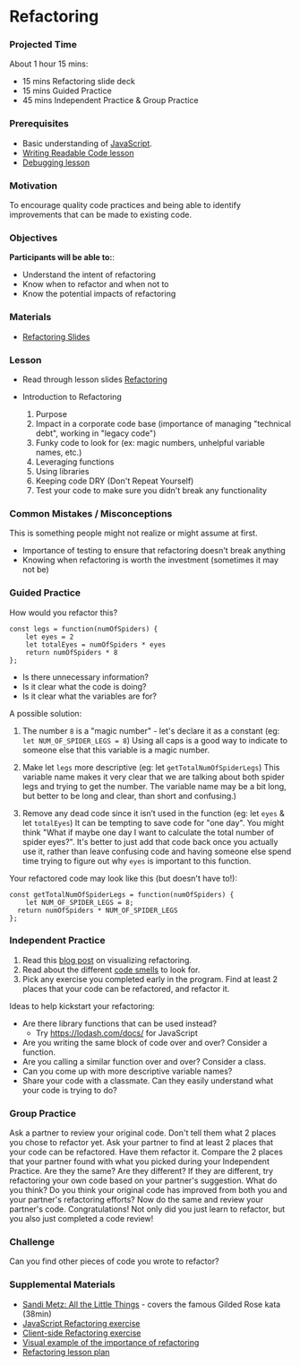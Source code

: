 # Refactoring

### Projected Time

About 1 hour 15 mins:

- 15 mins Refactoring slide deck
- 15 mins Guided Practice
- 45 mins Independent Practice & Group Practice

### Prerequisites

- Basic understanding of [JavaScript](../javascript).
- [Writing Readable Code lesson](../writing-readable-code/writing-readable-code.md)
- [Debugging lesson](../debugging/debugging.md)

### Motivation

To encourage quality code practices and being able to identify improvements that can be made to existing code.

### Objectives

**Participants will be able to:**:

- Understand the intent of refactoring
- Know when to refactor and when not to
- Know the potential impacts of refactoring

### Materials

- [Refactoring Slides](https://docs.google.com/presentation/d/1Dcu1q3W3hZIkk0Wa1mG3KBK75vzY2peFel5WNgNyqN0/edit#slide=id.p)

### Lesson

- Read through lesson slides [Refactoring](https://docs.google.com/presentation/d/1Dcu1q3W3hZIkk0Wa1mG3KBK75vzY2peFel5WNgNyqN0/edit#slide=id.p)

- Introduction to Refactoring
  1. Purpose
  2. Impact in a corporate code base (importance of managing "technical debt", working in "legacy code")
  3. Funky code to look for (ex: magic numbers, unhelpful variable names, etc.)
  4. Leveraging functions
  5. Using libraries
  6. Keeping code DRY (Don't Repeat Yourself)
  7. Test your code to make sure you didn't break any functionality

### Common Mistakes / Misconceptions

This is something people might not realize or might assume at first.

- Importance of testing to ensure that refactoring doesn't break anything
- Knowing when refactoring is worth the investment (sometimes it may not be)

### Guided Practice

How would you refactor this?

```
const legs = function(numOfSpiders) {
    let eyes = 2
    let totalEyes = numOfSpiders * eyes
    return numOfSpiders * 8
};
```

- Is there unnecessary information?
- Is it clear what the code is doing?
- Is it clear what the variables are for?

A possible solution:

1. The number `8` is a "magic number" - let's declare it as a constant
   (eg: `let NUM_OF_SPIDER_LEGS = 8`)
   Using all caps is a good way to indicate to someone else that this variable is a magic number.

2. Make let `legs` more descriptive
   (eg: let `getTotalNumOfSpiderLegs`)
   This variable name makes it very clear that we are talking about both spider legs and trying to get the number. The variable name may be a bit long, but better to be long and clear, than short and confusing.)

3. Remove any dead code since it isn’t used in the function
   (eg: let `eyes` & let `totalEyes`)
   It can be tempting to save code for "one day". You might think "What if maybe one day I want to calculate the total number of spider eyes?". It's better to just add that code back once you actually use it, rather than leave confusing code and having someone else spend time trying to figure out why `eyes` is important to this function.

Your refactored code may look like this (but doesn't have to!):

```
const getTotalNumOfSpiderLegs = function(numOfSpiders) {
    let NUM_OF_SPIDER_LEGS = 8;
  return numOfSpiders * NUM_OF_SPIDER_LEGS
};
```

### Independent Practice

1. Read this [blog post](https://ronjeffries.com/xprog/articles/refactoring-not-on-the-backlog/) on visualizing refactoring.
2. Read about the different [code smells](https://refactoring.guru/refactoring/smells) to look for.
3. Pick any exercise you completed early in the program. Find at least 2 places that your code can be refactored, and refactor it.

Ideas to help kickstart your refactoring:

- Are there library functions that can be used instead?
  - Try https://lodash.com/docs/ for JavaScript
- Are you writing the same block of code over and over? Consider a function.
- Are you calling a similar function over and over? Consider a class.
- Can you come up with more descriptive variable names?
- Share your code with a classmate. Can they easily understand what your code is trying to do?

### Group Practice

Ask a partner to review your original code. Don't tell them what 2 places you chose to refactor yet.
Ask your partner to find at least 2 places that your code can be refactored. Have them refactor it.
Compare the 2 places that your partner found with what you picked during your Independent Practice. Are they the same? Are they different? If they are different, try refactoring your own code based on your partner's suggestion. What do you think? Do you think your original code has improved from both you and your partner's refactoring efforts?
Now do the same and review your partner's code.
Congratulations! Not only did you just learn to refactor, but you also just completed a code review!

### Challenge

Can you find other pieces of code you wrote to refactor?

### Supplemental Materials

- [Sandi Metz: All the Little Things](https://www.youtube.com/watch?v=8bZh5LMaSmE) - covers the famous Gilded Rose kata (38min)
- [JavaScript Refactoring exercise](https://github.com/yearofthedan/refactoring-exercise)
- [Client-side Refactoring exercise](https://gist.github.com/davemo/949361)
- [Visual example of the importance of refactoring](http://ronjeffries.com/xprog/articles/refactoring-not-on-the-backlog/)
- [Refactoring lesson plan](https://refactoring.guru/refactoring/what-is-refactoring)
